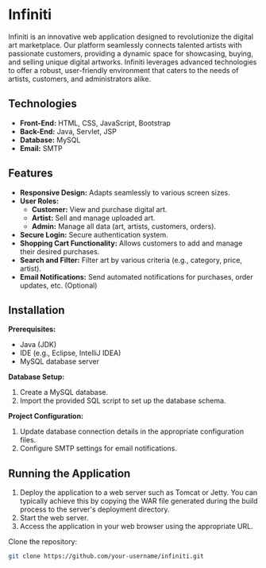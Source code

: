 # Infiniti

Infiniti is an innovative web application designed to revolutionize the digital art marketplace. Our platform seamlessly connects talented artists with passionate customers, providing a dynamic space for showcasing, buying, and selling unique digital artworks. Infiniti leverages advanced technologies to offer a robust, user-friendly environment that caters to the needs of artists, customers, and administrators alike.
## Technologies

* **Front-End:** HTML, CSS, JavaScript, Bootstrap
* **Back-End:** Java, Servlet, JSP
* **Database:** MySQL
* **Email:** SMTP

## Features

* **Responsive Design:** Adapts seamlessly to various screen sizes.
* **User Roles:**
    * **Customer:** View and purchase digital art.
    * **Artist:** Sell and manage uploaded art.
    * **Admin:** Manage all data (art, artists, customers, orders).
* **Secure Login:** Secure authentication system.
* **Shopping Cart Functionality:** Allows customers to add and manage their desired purchases.
* **Search and Filter:** Filter art by various criteria (e.g., category, price, artist).
* **Email Notifications:** Send automated notifications for purchases, order updates, etc. (Optional)

## Installation

**Prerequisites:**

* Java (JDK)
* IDE (e.g., Eclipse, IntelliJ IDEA)
* MySQL database server

**Database Setup:**

1. Create a MySQL database.
2. Import the provided SQL script to set up the database schema.

**Project Configuration:**

1. Update database connection details in the appropriate configuration files.
2. Configure SMTP settings for email notifications.

## Running the Application

1. Deploy the application to a web server such as Tomcat or Jetty. You can typically achieve this by copying the WAR file generated during the build process to the server's deployment directory.
2. Start the web server.
3. Access the application in your web browser using the appropriate URL.

Clone the repository:
   ```bash
   git clone https://github.com/your-username/infiniti.git
